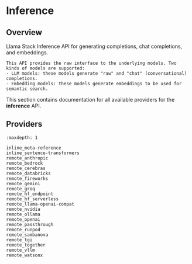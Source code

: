 # Inference

## Overview

Llama Stack Inference API for generating completions, chat completions, and embeddings.

    This API provides the raw interface to the underlying models. Two kinds of models are supported:
    - LLM models: these models generate "raw" and "chat" (conversational) completions.
    - Embedding models: these models generate embeddings to be used for semantic search.

This section contains documentation for all available providers for the **inference** API.

## Providers

```{toctree}
:maxdepth: 1

inline_meta-reference
inline_sentence-transformers
remote_anthropic
remote_bedrock
remote_cerebras
remote_databricks
remote_fireworks
remote_gemini
remote_groq
remote_hf_endpoint
remote_hf_serverless
remote_llama-openai-compat
remote_nvidia
remote_ollama
remote_openai
remote_passthrough
remote_runpod
remote_sambanova
remote_tgi
remote_together
remote_vllm
remote_watsonx
```
